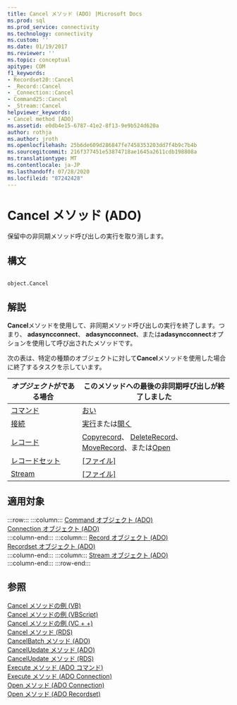 ```yaml
---
title: Cancel メソッド (ADO) |Microsoft Docs
ms.prod: sql
ms.prod_service: connectivity
ms.technology: connectivity
ms.custom: ''
ms.date: 01/19/2017
ms.reviewer: ''
ms.topic: conceptual
apitype: COM
f1_keywords:
- Recordset20::Cancel
- _Record::Cancel
- _Connection::Cancel
- Command25::Cancel
- _Stream::Cancel
helpviewer_keywords:
- Cancel method [ADO]
ms.assetid: e0db4e15-6787-41e2-8f13-9e9b524d620a
author: rothja
ms.author: jroth
ms.openlocfilehash: 25b6de609d286847fe7458353203dd7f4b9c7b4b
ms.sourcegitcommit: 216f377451e53874718ae1645a2611cdb198808a
ms.translationtype: MT
ms.contentlocale: ja-JP
ms.lasthandoff: 07/28/2020
ms.locfileid: "87242428"
---
```

# <a name="cancel-method-ado"></a>Cancel メソッド (ADO)
保留中の非同期メソッド呼び出しの実行を取り消します。  
  
## <a name="syntax"></a>構文  
  
```  
  
object.Cancel  
```  
  
## <a name="remarks"></a>解説  
 **Cancel**メソッドを使用して、非同期メソッド呼び出しの実行を終了します。つまり、 **adasyncconnect**、 **adasyncconnect**、または**adasyncconnect**オプションを使用して呼び出されたメソッドです。  
  
 次の表は、特定の種類のオブジェクトに対して**Cancel**メソッドを使用した場合に終了するタスクを示しています。  
  
|*オブジェクト*がである場合|このメソッドへの最後の非同期呼び出しが終了しました|  
|----------------------|-------------------------------------------------------------|  
|[コマンド](../../../ado/reference/ado-api/command-object-ado.md)|[おい](../../../ado/reference/ado-api/execute-method-ado-command.md)|  
|[接続](../../../ado/reference/ado-api/connection-object-ado.md)|[実行](../../../ado/reference/ado-api/execute-method-ado-connection.md)または[開く](../../../ado/reference/ado-api/open-method-ado-connection.md)|  
|[レコード](../../../ado/reference/ado-api/record-object-ado.md)|[Copyrecord](../../../ado/reference/ado-api/copyrecord-method-ado.md)、 [DeleteRecord](../../../ado/reference/ado-api/deleterecord-method-ado.md)、 [MoveRecord](../../../ado/reference/ado-api/moverecord-method-ado.md)、または[Open](../../../ado/reference/ado-api/open-method-ado-record.md)|  
|[レコードセット](../../../ado/reference/ado-api/recordset-object-ado.md)|[[ファイル]](../../../ado/reference/ado-api/open-method-ado-recordset.md)|  
|[Stream](../../../ado/reference/ado-api/stream-object-ado.md)|[[ファイル]](../../../ado/reference/ado-api/open-method-ado-stream.md)|  
  
## <a name="applies-to"></a>適用対象  

:::row:::
    :::column:::
        [Command オブジェクト (ADO)](../../../ado/reference/ado-api/command-object-ado.md)  
        [Connection オブジェクト (ADO)](../../../ado/reference/ado-api/connection-object-ado.md)  
    :::column-end:::
    :::column:::
        [Record オブジェクト (ADO)](../../../ado/reference/ado-api/record-object-ado.md)  
        [Recordset オブジェクト (ADO)](../../../ado/reference/ado-api/recordset-object-ado.md)  
    :::column-end:::
    :::column:::
        [Stream オブジェクト (ADO)](../../../ado/reference/ado-api/stream-object-ado.md)  
    :::column-end:::
:::row-end:::

## <a name="see-also"></a>参照  
 [Cancel メソッドの例 (VB)](../../../ado/reference/ado-api/cancel-method-example-vb.md)   
 [Cancel メソッドの例 (VBScript)](../../../ado/reference/rds-api/cancel-method-example-vbscript.md)   
 [Cancel メソッドの例 (VC + +)](../../../ado/reference/ado-api/cancel-method-example-vc.md)   
 [Cancel メソッド (RDS)](../../../ado/reference/rds-api/cancel-method-rds.md)   
 [CancelBatch メソッド (ADO)](../../../ado/reference/ado-api/cancelbatch-method-ado.md)   
 [CancelUpdate メソッド (ADO)](../../../ado/reference/ado-api/cancelupdate-method-ado.md)   
 [CancelUpdate メソッド (RDS)](../../../ado/reference/rds-api/cancelupdate-method-rds.md)   
 [Execute メソッド (ADO コマンド)](../../../ado/reference/ado-api/execute-method-ado-command.md)   
 [Execute メソッド (ADO Connection)](../../../ado/reference/ado-api/execute-method-ado-connection.md)   
 [Open メソッド (ADO Connection)](../../../ado/reference/ado-api/open-method-ado-connection.md)   
 [Open メソッド (ADO Recordset)](../../../ado/reference/ado-api/open-method-ado-recordset.md)
